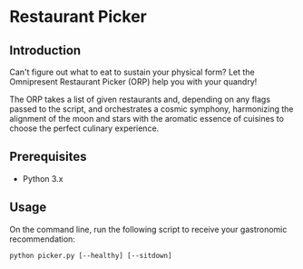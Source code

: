 # Restaurant Picker

## Introduction

Can't figure out what to eat to sustain your physical form? Let the Omnipresent Restaurant Picker (ORP) help you with your quandry!

The ORP takes a list of given restaurants and, depending on any flags passed to the script, and orchestrates a cosmic symphony, harmonizing the alignment of the moon and stars with the aromatic essence of cuisines to choose the perfect culinary experience.

## Prerequisites
- Python 3.x

## Usage
On the command line, run the following script to receive your gastronomic recommendation:

`python picker.py [--healthy] [--sitdown]`